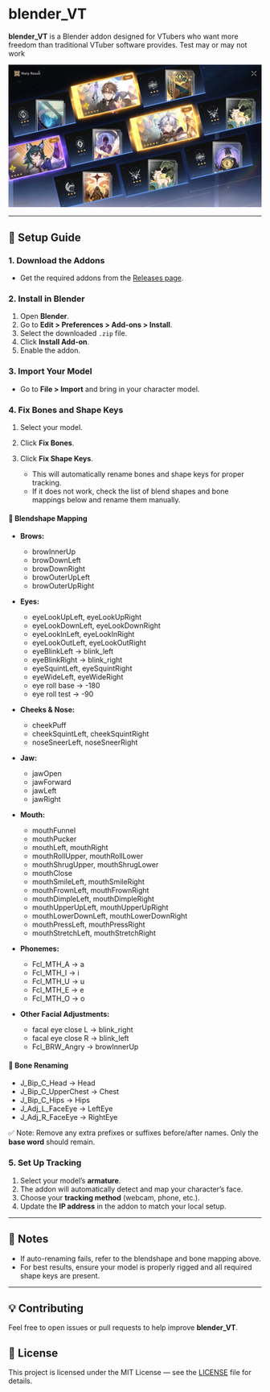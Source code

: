 # blender\_VT

**blender\_VT** is a Blender addon designed for VTubers who want more freedom than traditional VTuber software provides. Test may or may not work

![Preview Image](https://github.com/sin-boo/blender_VT/blob/e758658a9f19a8a6d1adc01df531e9a9783b3693/im%20just%20good.PNG)

---

## 🚀 Setup Guide

### 1. Download the Addons

* Get the required addons from the [Releases page](https://github.com/sin-boo/blender_VT/releases).

### 2. Install in Blender

1. Open **Blender**.
2. Go to **Edit > Preferences > Add-ons > Install**.
3. Select the downloaded `.zip` file.
4. Click **Install Add-on**.
5. Enable the addon.

### 3. Import Your Model

* Go to **File > Import** and bring in your character model.

### 4. Fix Bones and Shape Keys

1. Select your model.
2. Click **Fix Bones**.
3. Click **Fix Shape Keys**.

   * This will automatically rename bones and shape keys for proper tracking.
   * If it does not work, check the list of blend shapes and bone mappings below and rename them manually.

#### 🔑 Blendshape Mapping

* **Brows:**

  * browInnerUp
  * browDownLeft
  * browDownRight
  * browOuterUpLeft
  * browOuterUpRight

* **Eyes:**

  * eyeLookUpLeft, eyeLookUpRight
  * eyeLookDownLeft, eyeLookDownRight
  * eyeLookInLeft, eyeLookInRight
  * eyeLookOutLeft, eyeLookOutRight
  * eyeBlinkLeft → blink\_left
  * eyeBlinkRight → blink\_right
  * eyeSquintLeft, eyeSquintRight
  * eyeWideLeft, eyeWideRight
  * eye roll base → -180
  * eye roll test → -90

* **Cheeks & Nose:**

  * cheekPuff
  * cheekSquintLeft, cheekSquintRight
  * noseSneerLeft, noseSneerRight

* **Jaw:**

  * jawOpen
  * jawForward
  * jawLeft
  * jawRight

* **Mouth:**

  * mouthFunnel
  * mouthPucker
  * mouthLeft, mouthRight
  * mouthRollUpper, mouthRollLower
  * mouthShrugUpper, mouthShrugLower
  * mouthClose
  * mouthSmileLeft, mouthSmileRight
  * mouthFrownLeft, mouthFrownRight
  * mouthDimpleLeft, mouthDimpleRight
  * mouthUpperUpLeft, mouthUpperUpRight
  * mouthLowerDownLeft, mouthLowerDownRight
  * mouthPressLeft, mouthPressRight
  * mouthStretchLeft, mouthStretchRight

* **Phonemes:**

  * Fcl\_MTH\_A → a
  * Fcl\_MTH\_I → i
  * Fcl\_MTH\_U → u
  * Fcl\_MTH\_E → e
  * Fcl\_MTH\_O → o

* **Other Facial Adjustments:**

  * facal eye close L → blink\_right
  * facal eye close R → blink\_left
  * Fcl\_BRW\_Angry → browInnerUp

#### 🦴 Bone Renaming

* J\_Bip\_C\_Head → Head
* J\_Bip\_C\_UpperChest → Chest
* J\_Bip\_C\_Hips → Hips
* J\_Adj\_L\_FaceEye → LeftEye
* J\_Adj\_R\_FaceEye → RightEye

✅ Note: Remove any extra prefixes or suffixes before/after names. Only the **base word** should remain.

### 5. Set Up Tracking

1. Select your model’s **armature**.
2. The addon will automatically detect and map your character’s face.
3. Choose your **tracking method** (webcam, phone, etc.).
4. Update the **IP address** in the addon to match your local setup.

---

## 📌 Notes

* If auto-renaming fails, refer to the blendshape and bone mapping above.
* For best results, ensure your model is properly rigged and all required shape keys are present.

---

## 💡 Contributing

Feel free to open issues or pull requests to help improve **blender\_VT**.

## 📜 License

This project is licensed under the MIT License — see the [LICENSE](LICENSE) file for details.

